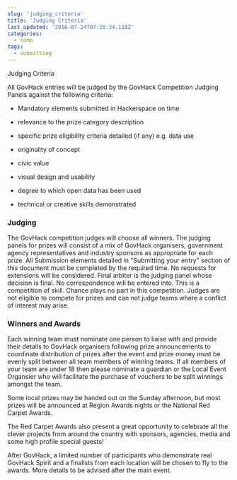 ```yaml
---
slug: 'judging_criteria'
title: 'Judging Criteria'
last_updated: '2016-07-24T07:20:34.118Z'
categories:
  - comp
tags:
  - submitting
---
```


Judging Criteria

All GovHack entries will be judged by the GovHack Competition Judging Panels against the following criteria:

* Mandatory elements submitted in Hackerspace on time

* relevance to the prize category description 

* specific prize eligibility criteria detailed (if any) e.g. data use

* originality of concept 

* civic value 

* visual design and usability 

* degree to which open data has been used 

* technical or creative skills demonstrated 

### **Judging**

The GovHack competition judges will choose all winners. The judging panels for prizes will consist of a mix of GovHack organisers, government agency representatives and industry sponsors as appropriate for each prize. All Submission elements detailed in "Submitting your entry" section of this document must be completed by the required time. No requests for extensions will be considered. Final arbiter is the judging panel whose decision is final. No correspondence will be entered into. This is a competition of skill. Chance plays no part in this competition. Judges are not eligible to compete for prizes and can not judge teams where a conflict of interest may arise.

### **Winners and Awards**

Each winning team must nominate one person to liaise with and provide their details to GovHack organisers following prize announcements to coordinate distribution of prizes after the event and prize money must be evenly split between all team members of winning teams. If all members of your team are under 18 then please nominate a guardian or the Local Event Organsier who will facilitate the purchase of vouchers to be split winnings amongst the team.

Some local prizes may be handed out on the Sunday afternoon, but most prizes will be announced at Region Awards nights or the National  Red Carpet Awards. 

The Red Carpet Awards also present a great opportunity to celebrate all the clever projects from around the country with sponsors, agencies, media and some high profile special guests!

 After GovHack, a limited number of  participants who demonstrate real GovHack Spirit and a finalists from each location will be chosen to fly to the awards. More details to be advised after the main event.


